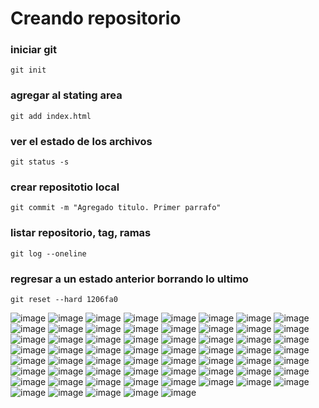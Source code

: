 # Creando repositorio
### iniciar git
```console
git init
```
### agregar al stating area
```console
git add index.html
```
### ver el estado de los archivos
```console
git status -s
```
### crear repositotio local
```console
git commit -m "Agregado titulo. Primer parrafo"
```
### listar repositorio, tag, ramas
```console
git log --oneline
```
### regresar a un estado anterior borrando lo ultimo
```console
git reset --hard 1206fa0
```

![image](https://github.com/rolando1803/GIT/assets/55965131/a3acdfa0-336f-4186-bcbc-024d63a57eab)
![image](https://github.com/rolando1803/GIT/assets/55965131/5020e119-c920-48ce-ae18-2ee9edb6b791)
![image](https://github.com/rolando1803/GIT/assets/55965131/3044d933-a316-4572-a627-db7e666fbb32)
![image](https://github.com/rolando1803/GIT/assets/55965131/4d9b8b05-2551-4de2-a045-265964fdd6ea)
![image](https://github.com/rolando1803/GIT/assets/55965131/cb73d4f1-873a-432e-9573-0218044f33d0)
![image](https://github.com/rolando1803/GIT/assets/55965131/e8f04857-ca61-4118-ae84-2ec9caf9a0a5)
![image](https://github.com/rolando1803/GIT/assets/55965131/daade904-ceae-4f32-9844-db0477587cd6)
![image](https://github.com/rolando1803/GIT/assets/55965131/de935cd5-a031-4678-aa0c-11bace46d190)
![image](https://github.com/rolando1803/GIT/assets/55965131/870355b8-ac56-4e6d-bb16-17590dbe7103)
![image](https://github.com/rolando1803/GIT/assets/55965131/119cacf7-15c7-4c3b-a65e-8de989b31e66)
![image](https://github.com/rolando1803/GIT/assets/55965131/5636396c-69c3-44bc-b587-29311fee0d6f)
![image](https://github.com/rolando1803/GIT/assets/55965131/f55538d7-1974-4a3b-99bd-d182c97e36ca)
![image](https://github.com/rolando1803/GIT/assets/55965131/d0beac31-e558-4c62-94b5-5655a6333c24)
![image](https://github.com/rolando1803/GIT/assets/55965131/40649d2d-95bb-4ae4-9033-85f42c4fa0ae)
![image](https://github.com/rolando1803/GIT/assets/55965131/15603bda-43d5-488c-adc7-2e3d842a0f31)
![image](https://github.com/rolando1803/GIT/assets/55965131/b872f70c-3300-45f5-9461-fca875560d49)
![image](https://github.com/rolando1803/GIT/assets/55965131/7155a3fe-78c5-4d63-8d6d-3fc1bc27eec6)
![image](https://github.com/rolando1803/GIT/assets/55965131/9d2a20c6-5df3-4659-aa2c-1a30815b90c9)
![image](https://github.com/rolando1803/GIT/assets/55965131/0c7c93e8-2661-4209-a3ad-dbf3af318c5e)
![image](https://github.com/rolando1803/GIT/assets/55965131/59d7280f-ae96-4532-ac9c-268a731981d9)
![image](https://github.com/rolando1803/GIT/assets/55965131/a4680cd7-9b5e-49c0-b1a2-d7b0367d5fab)
![image](https://github.com/rolando1803/GIT/assets/55965131/2a4f029d-eabb-42bc-8caf-1983b85bcefa)
![image](https://github.com/rolando1803/GIT/assets/55965131/03744af2-32e7-4887-ba8d-f7341b7f9a3f)
![image](https://github.com/rolando1803/GIT/assets/55965131/f0f44693-9708-44b8-af60-5bb9691331e4)
![image](https://github.com/rolando1803/GIT/assets/55965131/9b32b2d6-7629-4f64-a050-f8ca5cfcff92)
![image](https://github.com/rolando1803/GIT/assets/55965131/283f3cc7-9683-4061-b850-cc685d973567)
![image](https://github.com/rolando1803/GIT/assets/55965131/5e508390-0f22-4384-aca7-5c2ccbcf9e7a)
![image](https://github.com/rolando1803/GIT/assets/55965131/6ea3e555-62f3-48cb-b691-38a748bf1f53)
![image](https://github.com/rolando1803/GIT/assets/55965131/40a1d8ce-afb3-48c3-bb15-e180134ce504)
![image](https://github.com/rolando1803/GIT/assets/55965131/2783a0b7-7894-4977-8700-6f6dde4cb2b8)
![image](https://github.com/rolando1803/GIT/assets/55965131/846ca4d0-e584-4a67-bae2-95ae54cc598b)
![image](https://github.com/rolando1803/GIT/assets/55965131/7d19b420-4ca2-40c6-8e11-7e70f4602aa0)
![image](https://github.com/rolando1803/GIT/assets/55965131/3bd40e4a-0806-4743-839e-f018a67d3b16)
![image](https://github.com/rolando1803/GIT/assets/55965131/42b1079a-9b20-4aa3-99f7-79c33a041699)
![image](https://github.com/rolando1803/GIT/assets/55965131/405a7fbd-a486-4ac3-9508-495da21c3000)
![image](https://github.com/rolando1803/GIT/assets/55965131/2b3370db-d122-44af-a32b-22d52b02e885)
![image](https://github.com/rolando1803/GIT/assets/55965131/756c9056-ca75-43ec-ad68-fbd85cd06c44)
![image](https://github.com/rolando1803/GIT/assets/55965131/4c2d9ffa-ad2d-415a-a0be-c44c4c0be958)
![image](https://github.com/rolando1803/GIT/assets/5596513/94538708-07c3-4625-b839-c48fe7f03d3f)
![image](https://github.com/rolando1803/GIT/assets/55965131/a4606562-8a19-4f2b-93bb-672e79db54f2)
![image](https://github.com/rolando1803/GIT/assets/55965131/469fa59e-2b38-44c4-abd1-cbe7527a45c8)
![image](https://github.com/rolando1803/GIT/assets/55965131/2e77ebfa-5176-4f2f-a1b2-65ead0b50e4d)
![image](https://github.com/rolando1803/GIT/assets/55965131/74bff602-824a-4c84-901d-53bcdf3a1f30)
![image](https://github.com/rolando1803/GIT/assets/55965131/7c515f40-cf13-40ed-919c-e1f3e2f22153)
![image](https://github.com/rolando1803/GIT/assets/55965131/977d7dff-203c-4c37-9263-be1a4b30ed66)
![image](https://github.com/rolando1803/GIT/assets/55965131/e9f2bd8a-63e6-48b0-ac05-54c9f4c08d9d)
![image](https://github.com/rolando1803/GIT/assets/55965131/8a8c7297-71a4-4b4c-8752-9979260e9aad)
![image](https://github.com/rolando1803/GIT/assets/55965131/e4f76a9e-9056-47cf-b425-ca168a8afbcf)
![image](https://github.com/rolando1803/GIT/assets/55965131/8c2eb9c6-1e2b-4852-919e-eb32040dd3e3)
![image](https://github.com/rolando1803/GIT/assets/55965131/bae3ac5c-d3a2-426c-b7e1-2a83fca0fbe5)
![image](https://github.com/rolando1803/GIT/assets/55965131/89601695-90d5-43d0-8be4-2ee0fe914dcc)
![image](https://github.com/rolando1803/GIT/assets/55965131/6576ab3c-5c42-4572-9f27-683f85b0b273)
![image](https://github.com/rolando1803/GIT/assets/55965131/27dba2cb-4e42-4856-94dc-ed9bf5df3876)
![image](https://github.com/rolando1803/GIT/assets/55965131/1e6cf6de-baaa-4342-8972-4a93ef760e67)
![image](https://github.com/rolando1803/GIT/assets/55965131/9f71ce83-3d2b-4a61-9399-274240a2d349)
![image](https://github.com/rolando1803/GIT/assets/55965131/69d46de2-f2d1-4b32-8df1-43340f9cd010)
![image](https://github.com/rolando1803/GIT/assets/55965131/683fb024-7b0a-45b1-a178-5574cf544e93)
![image](https://github.com/rolando1803/GIT/assets/55965131/3a9801e1-bb1d-46a6-b165-87c969fd0542)
![image](https://github.com/rolando1803/GIT/assets/55965131/8cb5a9e3-0bd6-4335-a4e7-4f61d0d0c58e)
![image](https://github.com/rolando1803/GIT/assets/55965131/1860cfa1-b739-45e2-9fd0-9ba97debc7d7)
![image](https://github.com/rolando1803/GIT/assets/55965131/c7f4c1bb-4dc7-466a-8275-d8082ffb1a16)






